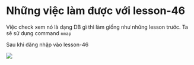 # Những việc làm được với lesson-46
Việc check xem nó là dạng DB gì thì làm giống như những lesson trước. Ta sẽ sử dụng command `nmap`

Sau khi đăng nhập vào lesson-46

![](../images/lesson44/screen_1.png)

